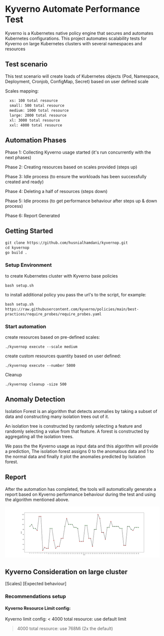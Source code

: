 # Kyverno Automate Performance Test

Kyverno is a Kubernetes native policy engine that secures and automates Kubernetes configurations. 
This project automates scalability tests for Kyverno on large Kubernetes clusters with several namespaces and resources


## Test scenario
This test scenario will create loads of Kubernetes objects (Pod, Namespace, Deployment, Cronjob, ConfigMap, Secret) based on user defined scale

Scales mapping:
```
  xs: 100 total resource
  small: 500 total resource
  medium: 1000 total resource
  large: 2000 total resource 
  xl: 3000 total resource
  xxl: 4000 total resource
```


## Automation Phases

  Phase 1: Collecting Kyverno usage started (it's run concurrently with the next phases)

  Phase 2: Creating resources based on scales provided (steps up)

  Phase 3: Idle process (to ensure the workloads has been successfully created and ready)

  Phase 4: Deleting a half of resources (steps down)

  Phase 5: Idle process (to get performance behaviour after steps up & down process)

  Phase 6: Report Generated
  

## Getting Started

```
git clone https://github.com/husnialhamdani/kyvernop.git
cd kyvernop
go build .
```

### Setup Environment
to create Kubernetes cluster with Kyverno base policies
```
bash setup.sh
``` 

to install additional policy you pass the url's to the script, for example:
```
bash setup.sh https://raw.githubusercontent.com/kyverno/policies/main/best-practices/require_probes/require_probes.yaml
``` 


### Start automation
create resources based on pre-defined scales:
```
./kyvernop execute --scale medium
``` 
create custom resources quantity based on user defined:
```
./kyvernop execute --number 5000
``` 

Cleanup
```
./kyvernop cleanup -size 500
```

## Anomaly Detection

Isolation Forest is an algorithm that detects anomalies by taking a subset of data and constructing many isolation trees out of it.

An isolation tree is constructed by randomly selecting a feature and randomly selecting a value from that feature. A forest is constructed by aggregating all the isolation trees.

We pass the the Kyverno usage as input data and this algorithm will provide a prediction, The isolation forest assigns 0 to the anomalous data and 1 to the normal data and finally it plot the anomalies predicted by Isolation forest.


## Report

After the automation has completed, the tools will automatically generate a report based on Kyverno performance behaviour during the test and using the algorithm mentioned above.

![alt text](https://github.com/husnialhamdani/kyvernop/blob/main/report.png?raw=true)

## Kyverno Consideration on large cluster

[Scales]  [Expected behaviour]

### Recommendations setup
#### Kyverno Resource Limit config:

Kyverno limit config:
< 4000 total resource: use default limit
> 4000 total resource: use 768Mi (2x the default)

